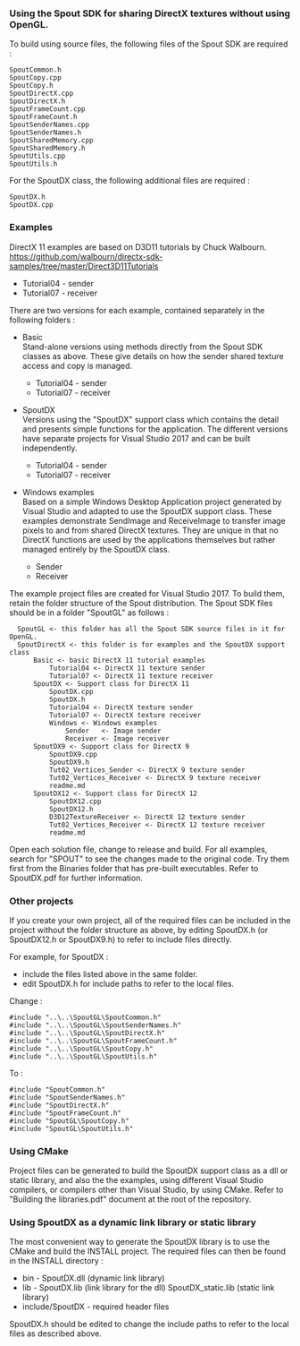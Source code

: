 ### Using the Spout SDK for sharing DirectX textures without using OpenGL.


To build using source files, the following files of the Spout SDK are required :

    SpoutCommon.h
    SpoutCopy.cpp
    SpoutCopy.h
    SpoutDirectX.cpp
    SpoutDirectX.h
    SpoutFrameCount.cpp
    SpoutFrameCount.h
    SpoutSenderNames.cpp
    SpoutSenderNames.h
    SpoutSharedMemory.cpp
    SpoutSharedMemory.h
    SpoutUtils.cpp
    SpoutUtils.h  

For the SpoutDX class, the following additional files are required :

    SpoutDX.h
    SpoutDX.cpp


### Examples

DirectX 11 examples are based on D3D11 tutorials by Chuck Walbourn.\
https://github.com/walbourn/directx-sdk-samples/tree/master/Direct3D11Tutorials
- Tutorial04 - sender
- Tutorial07 - receiver

There are two versions for each example, contained separately in the following folders :

- Basic\
Stand-alone versions using methods directly from the Spout SDK classes as above. These give details on how the sender shared texture access and copy is managed.
	* Tutorial04 - sender
	* Tutorial07 - receiver
	
- SpoutDX\
Versions using the "SpoutDX" support class which contains the detail and presents simple functions for the application. The different versions have separate projects for Visual Studio 2017 and can be built independently.
	* Tutorial04 - sender
	* Tutorial07 - receiver
- Windows examples\
Based on a simple Windows Desktop Application project generated by Visual Studio and adapted to use the SpoutDX support class. These examples demonstrate SendImage and ReceiveImage to transfer image pixels to and from shared DirectX textures. They are unique in that no DirectX functions are used by the applications themselves but rather managed entirely by the SpoutDX class.
    * Sender
    * Receiver

The example project files are created for Visual Studio 2017. To build them, retain the folder structure of the Spout distribution. The Spout SDK files should be in a folder "SpoutGL" as follows :

      SpoutGL <- this folder has all the Spout SDK source files in it for OpenGL. 
	  SpoutDirectX <- this folder is for examples and the SpoutDX support class
	      Basic <- basic DirectX 11 tutorial examples
	          Tutorial04 <- DirectX 11 texture sender
	          Tutorial07 <- DirectX 11 texture receiver
	      SpoutDX <- Support class for DirectX 11
			  SpoutDX.cpp
			  SpoutDX.h
	          Tutorial04 <- DirectX texture sender
	          Tutorial07 <- DirectX texture receiver
              Windows <- Windows examples
			      Sender   <- Image sender
			      Receiver <- Image receiver
		  SpoutDX9 <- Support class for DirectX 9
			  SpoutDX9.cpp
			  SpoutDX9.h
	          Tut02_Vertices_Sender <- DirectX 9 texture sender
	          Tut02_Vertices_Receiver <- DirectX 9 texture receiver
			  readme.md
		  SpoutDX12 <- Support class for DirectX 12
			  SpoutDX12.cpp
			  SpoutDX12.h
	          D3D12TextureReceiver <- DirectX 12 texture sender
	          Tut02_Vertices_Receiver <- DirectX 12 texture receiver
			  readme.md
			  
Open each solution file, change to release and build. For all examples, search for "SPOUT" to see the changes made to the original code. Try them first from the Binaries folder that has pre-built executables. Refer to SpoutDX.pdf for further information.


### Other projects

If you create your own project, all of the required files can be included in the project without the folder structure as above, by editing SpoutDX.h (or SpoutDX12.h or SpoutDX9.h) to refer to include files directly.

For example, for SpoutDX :
- include the files listed above in the same folder.
- edit SpoutDX.h for include paths to refer to the local files.

Change :

    #include "..\..\SpoutGL\SpoutCommon.h"
    #include "..\..\SpoutGL\SpoutSenderNames.h"
    #include "..\..\SpoutGL\SpoutDirectX.h"
    #include "..\..\SpoutGL\SpoutFrameCount.h"
    #include "..\..\SpoutGL\SpoutCopy.h"
    #include "..\..\SpoutGL\SpoutUtils.h"

To :

    #include "SpoutCommon.h"
    #include "SpoutSenderNames.h"
    #include "SpoutDirectX.h"
    #include "SpoutFrameCount.h"
    #include "SpoutGL\SpoutCopy.h"
    #include "SpoutGL\SpoutUtils.h"


### Using CMake

Project files can be generated to build the SpoutDX support class as a dll or static library, and also the the examples, using different Visual Studio compilers, or compilers other than Visual Studio, by using CMake. Refer to "Building the libraries.pdf" document at the root of the repository.


### Using SpoutDX as a dynamic link library or static library

The most convenient way to generate the SpoutDX library is to use the CMake and build the INSTALL project. The required files can then be found in the INSTALL directory :

- bin - SpoutDX.dll (dynamic link library)
- lib - SpoutDX.lib (link library for the dll) SpoutDX_static.lib (static link library)
- include/SpoutDX - required header files

SpoutDX.h should be edited to change the include paths to refer to the local files as described above.




